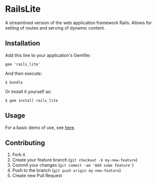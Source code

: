 # RailsLite

A streamlined version of the web application framework Rails. Allows for setting of routes and serving of dynamic content.

## Installation

Add this line to your application's Gemfile:

    gem 'rails_lite'

And then execute:

    $ bundle

Or install it yourself as:

    $ gem install rails_lite

## Usage

For a basic demo of use, see [here](https://github.com/imurchie/rails_lite_demo_app).

## Contributing

1. Fork it
2. Create your feature branch (`git checkout -b my-new-feature`)
3. Commit your changes (`git commit -am 'Add some feature'`)
4. Push to the branch (`git push origin my-new-feature`)
5. Create new Pull Request
